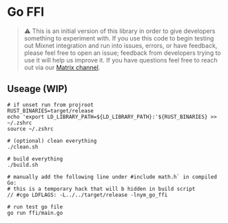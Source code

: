 # Go FFI
> ⚠️ This is an initial version of this library in order to give developers something to experiment with. If you use this code to begin testing out Mixnet integration and run into issues, errors, or have feedback, please feel free to open an issue; feedback from developers trying to use it will help us improve it. If you have questions feel free to reach out via our [Matrix channel](https://matrix.to/#/#dev:nymtech.chat).

## Useage (WIP)
```
# if unset run from projroot 
RUST_BINARIES=target/release
echo 'export LD_LIBRARY_PATH=${LD_LIBRARY_PATH}:'${RUST_BINARIES} >> ~/.zshrc
source ~/.zshrc

# (optional) clean everything 
./clean.sh

# build everything 
./build.sh 

# manually add the following line under #include math.h` in compiled Go: 
# this is a temporary hack that will b hidden in build script
// #cgo LDFLAGS: -L../../target/release -lnym_go_ffi

# run test go file 
go run ffi/main.go
```
 